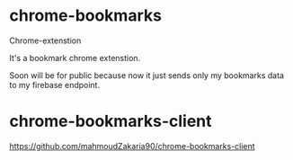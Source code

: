 # chrome-bookmarks
Chrome-extenstion

It's a bookmark chrome extenstion.

Soon will be for public because now it just sends only my bookmarks data to my firebase endpoint.

# chrome-bookmarks-client
https://github.com/mahmoudZakaria90/chrome-bookmarks-client
